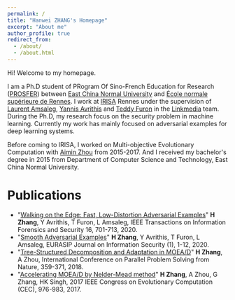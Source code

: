 ```yaml
---
permalink: /
title: "Hanwei ZHANG's Homepage"
excerpt: "About me"
author_profile: true
redirect_from: 
  - /about/
  - /about.html
---
```


Hi! Welcome to my homepage.

I am a Ph.D student of PRogram Of Sino-French Education for Research ([PROSFER](http://www.ens-rennes.fr/prosfer/programme-prosfer-east-china-normal-university-276624.kjsp)) between [East China Normal University](https://www.ecnu.edu.cn/) and [École normale supérieure de Rennes](http://www.ens-rennes.fr/). I work at [IRISA](https://www.irisa.fr/) Rennes under the supervision of [Laurent Amsaleg](http://people.rennes.inria.fr/Laurent.Amsaleg/), [Yannis Avrithis](https://avrithis.net/) and [Teddy Furon](http://people.rennes.inria.fr/Teddy.Furon/website/Welcome.html) in the [Linkmedia](https://www-linkmedia.irisa.fr/) team. 
During the Ph.D, my research focus on the security problem in machine learning. Currently my work has mainly focused on adversarial examples for deep learning systems.

Before coming to IRISA, I worked on Multi-objective Evolutionary Computation with [Aimin Zhou](https://faculty.ecnu.edu.cn/s/1949/t/22631/main.jspy) from 2015-2017. And I received my bachelor's degree in 2015 from Department of Computer Science and Technology, East China Normal University. 

Publications
===============
* "[Walking on the Edge: Fast, Low-Distortion Adversarial Examples](https://arxiv.org/abs/1912.02153)"
__H Zhang__, Y Avrithis, T Furon, L Amsaleg,
IEEE Transactions on Information Forensics and Security 16, 701-713, 2020.
* "[Smooth Adversarial Examples](https://arxiv.org/abs/1903.11862)"
__H Zhang__, Y Avrithis, T Furon, L Amsaleg,
EURASIP Journal on Information Security (1), 1-12, 2020.
* "[Tree-Structured Decomposition and Adaptation in MOEA/D](https://link.springer.com/chapter/10.1007/978-3-319-99253-2_29)"
__H Zhang__, A Zhou,
International Conference on Parallel Problem Solving from Nature, 359-371, 2018.
* "[Accelerating MOEA/D by Nelder-Mead method](https://ieeexplore.ieee.org/document/7969414/)"
__H Zhang__, A Zhou, G Zhang, HK Singh,
2017 IEEE Congress on Evolutionary Computation (CEC), 976-983, 2017.


